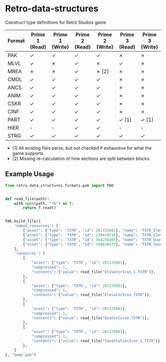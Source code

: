 # Retro-data-structures
Construct type definitions for Retro Studios game

| Format   | Prime 1 (Read) | Prime 1 (Write) | Prime 2 (Read) | Prime 2 (Write) | Prime 3 (Read) | Prime 3 (Write) |
| -------- | -------------- | --------------- | -------------- | --------------- | -------------- | --------------- |
| PAK      | &check;        | &check;         | &check;        | &check;         | &cross;        | &cross;         |
| MLVL     | &check;        | &cross;         | &check;        | &cross;         | &check;        | &cross;         |
| MREA     | &cross;        | &cross;         | &check;        | &cross; [2]     | &cross;        | &cross;         |
| CMDL     | &check;        | &check;         | &check;        | &check;         | &cross;        | &cross;         |
| ANCS     | &check;        | &check;         | &check;        | &check;         | &cross;        | &cross;         |
| ANIM     | &check;        | &check;         | &check;        | &check;         | &cross;        | &cross;         |
| CSKR     | &check;        | &check;         | &check;        | &check;         | &cross;        | &cross;         |
| CINF     | &check;        | &check;         | &check;        | &check;         | &cross;        | &cross;         |
| PART     | &check;        | &check;         | &check;        | &check;         | &check; [1]    | &check; [1]     |
| HIER     | -              | -               | &check;        | &check;         | -              | -               |
| STRG     | &check;        | &check;         | &check;        | &check;         | &check;        | &check;         |

* [1] All existing files parse, but not checked if exhaustive for what the game supports.
* [2] Missing re-calculation of how sections are split between blocks.


## Example Usage

```python
from retro_data_structures.formats.pak import PAK


def read_file(path):
    with open(path, "rb") as f:
        return f.read()


PAK.build_file({
    'named_resources': [
        {"asset": {"type": 'TXTR', "id": 201335801}, "name": 'TXTR_ElevatorIcon_1'},
        {"asset": {"type": 'TXTR', "id": 239414538}, "name": 'TXTR_ElevatorIcon'},
        {"asset": {"type": 'TXTR', "id": 564256465}, "name": 'TXTR_QuaterCurve'},
        {"asset": {"type": 'TXTR', "id": 568030977}, "name": 'TXTR_SaveStationIcon_1'},
    ],
    'resources': [
        {
            "asset": {"type": 'TXTR', "id": 201335801},
            "compressed": 1,
            "contents": {"value": read_file("ElevatorIcon_1.TXTR")},
        },
        {
            "asset": {"type": 'TXTR', "id": 201335801},
            "compressed": 1,
            "contents": {"value": read_file("ElevatorIcon.TXTR")},
        },
        {
            "asset": {"type": 'TXTR', "id": 201335801},
            "compressed": 1,
            "contents": {"value": read_file("QuaterCurve.TXTR")},
        },
        {
            "asset": {"type": 'TXTR', "id": 201335801},
            "compressed": 1,
            "contents": {"value": read_file("SaveStationIcon_1.TXTR")},
        },
    ]
}, "Game.pak")

```
